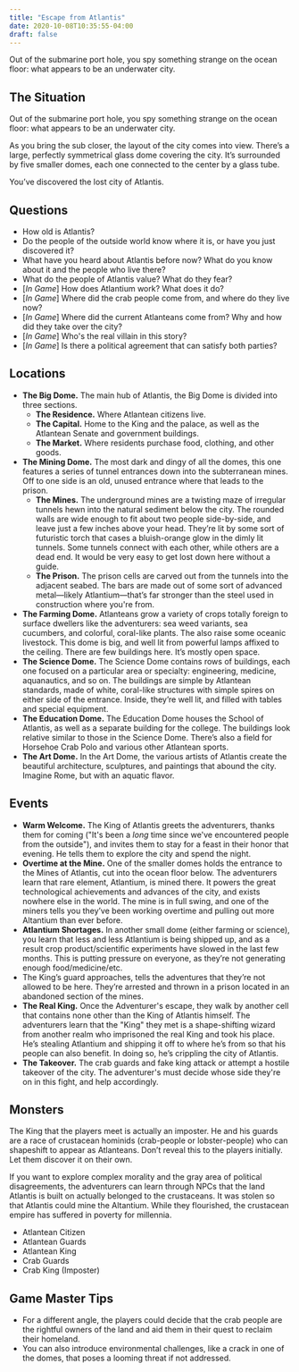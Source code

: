 ```yaml
---
title: "Escape from Atlantis"
date: 2020-10-08T10:35:55-04:00
draft: false
---
```


Out of the submarine port hole, you spy something strange on the ocean floor: what appears to be an underwater city.

<div data-toc="In This Adventure"></div>



## The Situation

Out of the submarine port hole, you spy something strange on the ocean floor: what appears to be an underwater city.

As you bring the sub closer, the layout of the city comes into view. There’s a large, perfectly symmetrical glass dome covering the city. It’s surrounded by five smaller domes, each one connected to the center by a glass tube.

You’ve discovered the lost city of Atlantis.



## Questions

- How old is Atlantis?
- Do the people of the outside world know where it is, or have you just discovered it?
- What have you heard about Atlantis before now? What do you know about it and the people who live there?
- What do the people of Atlantis value? What do they fear?
- [_In Game_] How does Atlantium work? What does it do?
- [_In Game_] Where did the crab people come from, and where do they live now?
- [_In Game_] Where did the current Atlanteans come from? Why and how did they take over the city?
- [_In Game_] Who's the real villain in this story?
- [_In Game_] Is there a political agreement that can satisfy both parties?



## Locations

- **The Big Dome.** The main hub of Atlantis, the Big Dome is divided into three sections.
	+ **The Residence.** Where Atlantean citizens live.
	+ **The Capital.** Home to the King and the palace, as well as the Atlantean Senate and government buildings.
	+ **The Market.** Where residents purchase food, clothing, and other goods.
- **The Mining Dome.** The most dark and dingy of all the domes, this one features a series of tunnel entrances down into the subterranean mines. Off to one side is an old, unused entrance where that leads to the prison.
	+ **The Mines.** The underground mines are a twisting maze of irregular tunnels hewn into the natural sediment below the city. The rounded walls are wide enough to fit about two people side-by-side, and leave just a few inches above your head. They’re lit by some sort of futuristic torch that cases a bluish-orange glow in the dimly lit tunnels. Some tunnels connect with each other, while others are a dead end. It would be very easy to get lost down here without a guide.
	+ **The Prison.** The prison cells are carved out from the tunnels into the adjacent seabed. The bars are made out of some sort of advanced metal&mdash;likely Atlantium&mdash;that’s far stronger than the steel used in construction where you're from.
- **The Farming Dome.** Atlanteans grow a variety of crops totally foreign to surface dwellers like the adventurers: sea weed variants, sea cucumbers, and colorful, coral-like plants. The also raise some oceanic livestock. This dome is big, and well lit from powerful lamps affixed to the ceiling. There are few buildings here. It’s mostly open space.
- **The Science Dome.** The Science Dome contains rows of buildings, each one focused on a particular area or specialty: engineering, medicine, aquanautics, and so on. The buildings are simple by Atlantean standards, made of white, coral-like structures with simple spires on either side of the entrance. Inside, they’re well lit, and filled with tables and special equipment.
- **The Education Dome.** The Education Dome houses the School of Atlantis, as well as a separate building for the college. The buildings look relative similar to those in the Science Dome. There’s also a field for Horsehoe Crab Polo and various other Atlantean sports.
- **The Art Dome.** In the Art Dome, the various artists of Atlantis create the beautiful architecture, sculptures, and paintings that abound the city. Imagine Rome, but with an aquatic flavor.



## Events

- **Warm Welcome.** The King of Atlantis greets the adventurers, thanks them for coming ("It's been a *long* time since we've encountered people from the outside"), and invites them to stay for a feast in their honor that evening. He tells them to explore the city and spend the night.
- **Overtime at the Mine.** One of the smaller domes holds the entrance to the Mines of Atlantis, cut into the ocean floor below. The adventurers learn that rare element, Atlantium, is mined there. It powers the great technological achievements and advances of the city, and exists nowhere else in the world. The mine is in full swing, and one of the miners tells you they’ve been working overtime and pulling out more Altantium than ever before.
- **Atlantium Shortages.** In another small dome (either farming or science), you learn that less and less Atlantium is being shipped up, and as a result crop product/scientific experiments have slowed in the last few months. This is putting pressure on everyone, as they’re not generating enough food/medicine/etc.
- The King’s guard approaches, tells the adventures that they’re not allowed to be here. They’re arrested and thrown in a prison located in an abandoned section of the mines.
- **The Real King.** Once the Adventurer's escape, they walk by another cell that contains none other than the King of Atlantis himself. The adventurers learn that the "King" they met is a shape-shifting wizard from another realm who imprisoned the real King and took his place. He’s stealing Atlantium and shipping it off to where he’s from so that his people can also benefit. In doing so, he’s crippling the city of Atlantis.
- **The Takeover.** The crab guards and fake king attack or attempt a hostile takeover of the city. The adventurer's must decide whose side they're on in this fight, and help accordingly.



## Monsters

The King that the players meet is actually an imposter. He and his guards are a race of crustacean hominids (crab-people or lobster-people) who can shapeshift to appear as Atlanteans. Don’t reveal this to the players initially. Let them discover it on their own.

If you want to explore complex morality and the gray area of political disagreements, the adventurers can learn through NPCs that the land Atlantis is built on actually belonged to the crustaceans. It was stolen so that Atlantis could mine the Altantium. While they flourished, the crustacean empire has suffered in poverty for millennia.

- Atlantean Citizen
- Atlantean Guards
- Atlantean King
- Crab Guards
- Crab King (Imposter)



## Game Master Tips

- For a different angle, the players could decide that the crab people are the rightful owners of the land and aid them in their quest to reclaim their homeland.
- You can also introduce environmental challenges, like a crack in one of the domes, that poses a looming threat if not addressed.